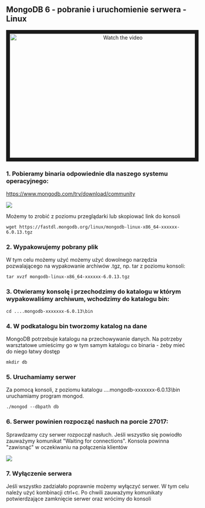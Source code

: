 ## MongoDB 6 - pobranie i uruchomienie serwera - Linux

<p align="center">
<a href="http://www.youtube.com/watch?feature=player_embedded&v=HktvaZQANYs" target="_blank">
 <img src="http://img.youtube.com/vi/HktvaZQANYs/maxresdefault.jpg" alt="Watch the video" width="600" height="337" border="10" />
</a>
</p>

### 1. Pobieramy binaria odpowiednie dla naszego systemu operacyjnego:
https://www.mongodb.com/try/download/community

![](https://i.imgur.com/ikWstUv.png)

Możemy to zrobić z poziomu przeglądarki lub skopiować link do konsoli
```
wget https://fastdl.mongodb.org/linux/mongodb-linux-x86_64-xxxxxx-6.0.13.tgz
```

### 2. Wypakowujemy pobrany plik
W tym celu możemy użyć możemy użyć dowolnego narzędzia pozwalającego na wypakowanie archiwów .tgz, np. tar z poziomu konsoli:
```
tar xvzf mongodb-linux-x86_64-xxxxxx-6.0.13.tgz
```


### 3. Otwieramy konsolę i przechodzimy do katalogu w którym wypakowaliśmy archiwum, wchodzimy do katalogu bin:
```
cd ....mongodb-xxxxxxx-6.0.13\bin
```
### 4. W podkatalogu bin tworzomy katalog na dane
MongoDB potrzebuje katalogu na przechowywanie danych. Na potrzeby warsztatowe umieścimy go w tym samym katalogu co binaria - żeby mieć do niego łatwy dostęp

```
mkdir db
```
### 5. Uruchamiamy serwer
Za pomocą konsoli, z poziomu katalogu ....mongodb-xxxxxxx-6.0.13\bin uruchamiamy program mongod.

```
./mongod --dbpath db
```

### 6. Serwer powinien rozpocząć nasłuch na porcie 27017:
Sprawdzamy czy serwer rozpoczął nasłuch. Jeśli wszystko się powiodło zauważymy komunikat "Waiting for connections". Konsola powinna "zawisnąć" w oczekiwaniu na połączenia klientów

![](https://i.imgur.com/DgypFgd.png)

### 7. Wyłączenie serwera
Jeśli wszystko zadziałało poprawnie możemy wyłączyć serwer. W tym celu należy użyć kombinacji ctrl+c. Po chwili zauważymy komunikaty potwierdzające zamknięcie serwer oraz wrócimy do konsoli
